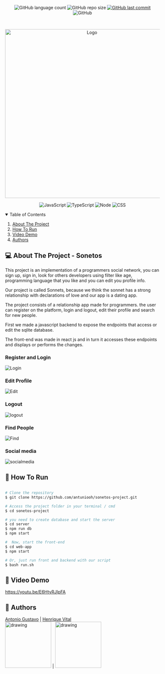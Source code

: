 <p align="center">
  <img alt="GitHub language count" src="https://img.shields.io/github/languages/count/antuniooh/sonetos-project">

  <img alt="GitHub repo size" src="https://img.shields.io/github/repo-size/antuniooh/sonetos-project">
  
  <a href="https://github.com/antuniooh/sonetos-project/commits/master">
    <img alt="GitHub last commit" src="https://img.shields.io/github/last-commit/antuniooh/sonetos-project">
  </a>
  
   <img alt="GitHub" src="https://img.shields.io/github/license/antuniooh/sonetos-project">
</p>

<!-- PROJECT LOGO -->
<br />
<p align="center">
  <a href="https://github.com/antuniooh/sonetos-project">
    <img src="https://ripehp.files.wordpress.com/2012/06/harvard-university-logo.jpg" alt="Logo" width="550">
  </a>
</p>

<p align="center">
  <img alt="JavaScript" src="https://img.shields.io/badge/JavaScript-yellow?style=for-the-badge&logo=javascript&logoColor=white"/>
  <img alt="TypeScript" src="https://img.shields.io/badge/Typescript-blue?style=for-the-badge&logo=typescript&logoColor=white"/>
  <img alt="Node" src="https://img.shields.io/badge/Node-green?style=for-the-badge&logo=node&logoColor=white"/>
  <img alt="CSS" src="https://img.shields.io/badge/CSS-darkblue?style=for-the-badge&logo=css3&logoColor=white"/>
</p>



<!-- TABLE OF CONTENTS -->
<details open="open">
  <summary>Table of Contents</summary>
  <ol>
    <li>
      <a href="#-about-the-project">About The Project</a>
    </li>
    <li>
      <a href="#-how-to-run">How To Run</a>
    </li>
    <li>
      <a href="#-video-demo">Video Demo</a>
    </li>
    <li>
      <a href="#-authors">Authors</a>
    </li>
  </ol>
</details>


<!-- ABOUT THE PROJECT -->
## 💻 About The Project - Sonetos
This project is an implementation of a programmers social network, you can sign up, sign in, look for others developers using filter like age, programming language that you like and you can edit you profile info.

Our project is called Sonnets, because we think the sonnet has a strong relationship with declarations of love and our app is a dating app.

The project consists of a relationship app made for programmers. the user can register on the platform, login and logout, edit their profile and search for new people.

First we made a javascript backend to expose the endpoints that access or edit the sqlite database.

The front-end was made in react js and in turn it accesses these endpoints and displays or performs the changes.

### Register and Login

![Login](https://github.com/antuniooh/sonetos-project/blob/master/.github/login_resgister.gif)

### Edit Profile

![Edit](https://github.com/antuniooh/sonetos-project/blob/master/.github/edit_profile.gif)

### Logout

![logout](https://github.com/antuniooh/sonetos-project/blob/master/.github/logout.gif)

### Find People

![Find](https://github.com/antuniooh/sonetos-project/blob/master/.github/findpeople.gif)

### Social media

![socialmedia](https://github.com/antuniooh/sonetos-project/blob/master/.github/social_media.gif)


<!-- HOW TO RUN -->
## 🚀 How To Run

```bash

# Clone the repository
$ git clone https://github.com/antuniooh/sonetos-project.git

# Access the project folder in your terminal / cmd
$ cd sonetos-project

# you need to create database and start the server
$ cd server
$ npm run db
$ npm start

#  Now, start the front-end
$ cd web-app
$ npm start

# Or, just run front and backend with our script
$ bash run.sh
```

## 🎥 Video Demo

https://youtu.be/E6HtyRJIpFA

## 🤖 Authors

[Antonio Gustavo](https://github.com/antuniooh)           |  [Henrique Vital](https://github.com/henriquevital00)           
<img src="https://avatars.githubusercontent.com/u/51217271?v=4" alt="drawing" width="150"/>  |  <img src="https://avatars.githubusercontent.com/u/48650626?v=4" alt="drawing" width="150"/>
